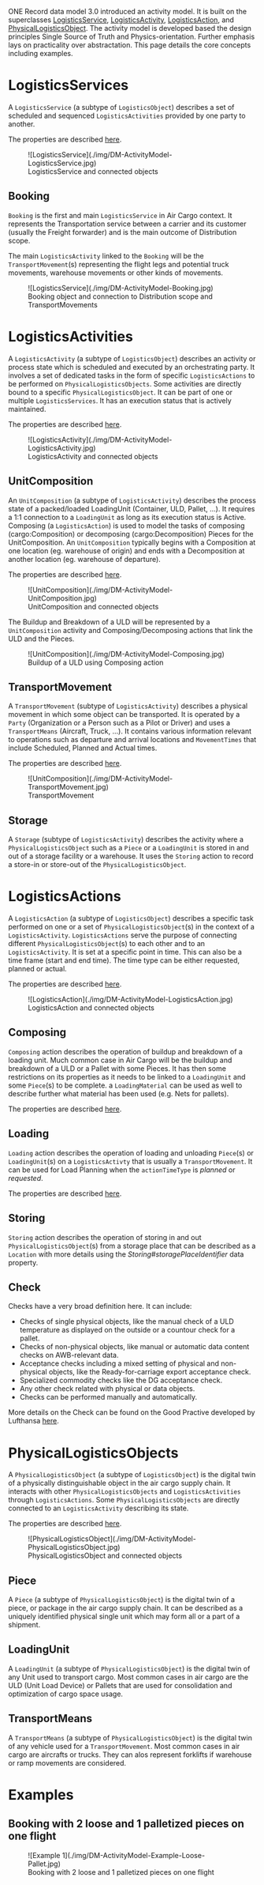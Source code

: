 ONE Record data model 3.0 introduced an activity model. It is built on the superclasses [LogisticsService](https://onerecord.iata.org/ns/cargo#LogisticsService), [LogisticsActivity](https://onerecord.iata.org/ns/cargo#LogisticsActivity), [LogisticsAction](https://onerecord.iata.org/ns/cargo#LogisticsAction), and [PhysicalLogisticsObject](https://onerecord.iata.org/ns/cargo#PhysicalLogisticsObject).
The activity model is developed based the design principles Single Source of Truth and Physics-orientation. Further emphasis lays on practicality over abstractation.
This page details the core concepts including examples.

# LogisticsServices

A `LogisticsService` (a subtype of `LogisticsObject`) describes a set of scheduled and sequenced `LogisticsActivities` provided by one party to another.

The properties are described [here](https://onerecord.iata.org/ns/cargo#LogisticsService).

<figure markdown>
  ![LogisticsService](./img/DM-ActivityModel-LogisticsService.jpg)
  <figcaption>LogisticsService and connected objects</figcaption>
</figure>

## Booking

`Booking` is the first and main `LogisticsService` in Air Cargo context. It represents the Transportation service between a carrier and its customer (usually the Freight forwarder) and is the main outcome of Distribution scope.

The main `LogisticsActivity` linked to the `Booking` will be the `TransportMovement`(s) representing the flight legs and potential truck movements, warehouse movements or other kinds of movements.

<figure markdown>
  ![LogisticsService](./img/DM-ActivityModel-Booking.jpg)
  <figcaption>Booking object and connection to Distribution scope and TransportMovements</figcaption>
</figure>

# LogisticsActivities

A `LogisticsActivity` (a subtype of `LogisticsObject`) describes an activity or process state which is scheduled and executed by an orchestrating party.
It involves a set of dedicated tasks in the form of specific `LogisticsActions` to be performed on `PhysicalLogisticsObjects`.
Some activities are directly bound to a specific `PhysicalLogisticsObject`.
It can be part of one or multiple `LogisticsServices`.
It has an execution status that is actively maintained.

The properties are described [here](https://onerecord.iata.org/ns/cargo#LogisticsActivity).

<figure markdown>
  ![LogisticsActivity](./img/DM-ActivityModel-LogisticsActivity.jpg)
  <figcaption>LogisticsActivity and connected objects</figcaption>
</figure>

## UnitComposition

An `UnitComposition` (a subtype of `LogisticsActivity`) describes the process state of a packed/loaded LoadingUnit (Container, ULD, Pallet, ...).
It requires a 1:1 connection to a `LoadingUnit` as long as its execution status is Active.
Composing (a `LogisticsAction`) is used to model the tasks of composing (cargo:Composition) or decomposing (cargo:Decomposition) Pieces for the UnitComposition.
An `UnitComposition` typically begins with a Composition at one location (eg. warehouse of origin) and ends with a Decomposition at another location (eg. warehouse of departure).

The properties are described [here](https://onerecord.iata.org/ns/cargo#UnitComposition).

<figure markdown>
  ![UnitComposition](./img/DM-ActivityModel-UnitComposition.jpg)
  <figcaption>UnitComposition and connected objects</figcaption>
</figure>

The Buildup and Breakdown of a ULD will be represented by a `UnitComposition` activity and Composing/Decomposing actions that link the ULD and the Pieces.

<figure markdown>
  ![UnitComposition](./img/DM-ActivityModel-Composing.jpg)
  <figcaption>Buildup of a ULD using Composing action</figcaption>
</figure>


## TransportMovement

A `TransportMovement` (subtype of `LogisticsActivity`) describes a physical movement in which some object can be transported.
It is operated by a `Party` (Organization or a Person such as a Pilot or Driver) and uses a `TransportMeans` (Aircraft, Truck, ...).
It contains various information relevant to operations such as departure and arrival locations and `MovementTimes` that include Scheduled, Planned and Actual times.

The properties are described [here](https://onerecord.iata.org/ns/cargo#TransportMovement).

<figure markdown>
  ![UnitComposition](./img/DM-ActivityModel-TransportMovement.jpg)
  <figcaption>TransportMovement</figcaption>
</figure>

## Storage

A `Storage` (subtype of `LogisticsActivity`) describes the activity where a `PhysicalLogisticsObject` such as a `Piece` or a `LoadingUnit` is stored in and out of a storage facility or a warehouse.
It uses the `Storing` action to record a store-in or store-out of the `PhysicalLogisticsObject`.

# LogisticsActions

A `LogisticsAction` (a subtype of `LogisticsObject`) describes a specific task performed on one or a set of `PhysicalLogisticsObject`(s) in the context of a `LogisticsActivity`.
`LogisticsActions` serve the purpose of connecting different `PhysicalLogisticsObject`(s) to each other and to an `LogisticsActivity`.
It is set at a specific point in time. This can also be a time frame (start and end time). The time type can be either requested, planned or actual.

The properties are described [here](https://onerecord.iata.org/ns/cargo#LogisticsAction).

<figure markdown>
  ![LogisticsAction](./img/DM-ActivityModel-LogisticsAction.jpg)
  <figcaption>LogisticsAction and connected objects</figcaption>
</figure>

## Composing

`Composing` action describes the operation of buildup and breakdown of a loading unit. Much common case in Air Cargo will be the buildup and breakdown of a ULD or a Pallet with some Pieces. It has then some restrictions on its properties as it needs to be linked to a `LoadingUnit` and some `Piece`(s) to be complete. a `LoadingMaterial` can be used as well to describe further what material has been used (e.g. Nets for pallets).

The properties are described [here](https://onerecord.iata.org/ns/cargo#Composing).

## Loading

`Loading` action describes the operation of loading and unloading `Piece`(s) or `LoadingUnit`(s) on a `LogisticsActivty` that is usually a `TransportMovement`.
It can be used for Load Planning when the `actionTimeType` is _planned_ or _requested_.

The properties are described [here](https://onerecord.iata.org/ns/cargo#Loading).

## Storing

`Storing` action describes the operation of storing in and out `PhysicalLogisticsObject`(s) from a storage place that can be described as a `Location` with more details using the _Storing#storagePlaceIdentifier_ data property.

## Check

Checks have a very broad definition here. It can include:

- Checks of single physical objects, like the manual check of a ULD temperature as displayed on the outside or a countour check for a pallet.
- Checks of non-physical objects, like manual or automatic data content checks on AWB-relevant data.
- Acceptance checks including a mixed setting of physical and non-physical objects, like the Ready-for-carriage export acceptance check.
- Specialized commodity checks like the DG acceptance check.
- Any other check related with physical or data objects.
- Checks can be performed manually and automatically.

More details on the Check can be found on the Good Practive developed by Lufthansa [here](https://github.com/DrPhilippBillion/Checks-in-ONE-Record/blob/main/Checks%20in%20ONE%20Record.md).

# PhysicalLogisticsObjects

A `PhysicalLogisticsObject` (a subtype of `LogisticsObject`) is the digital twin of a physically distinguishable object in the air cargo supply chain.
It interacts with other `PhysicalLogisticsObjects` and `LogisticsActivities` through `LogisticsActions`.
Some `PhysicalLogisticsObjects` are directly connected to an `LogisticsActivity` describing its state.

The properties are described [here](https://onerecord.iata.org/ns/cargo#PhysicalLogisticsObject).

<figure markdown>
  ![PhysicalLogisticsObject](./img/DM-ActivityModel-PhysicalLogisticsObject.jpg)
  <figcaption>PhysicalLogisticsObject and connected objects</figcaption>
</figure>

## Piece

A `Piece` (a subtype of `PhysicalLogisticsObject`) is the digital twin of a piece, or package in the air cargo supply chain. It can be described as a uniquely identified physical single unit which may form all or a part of a shipment.

## LoadingUnit

A `LoadingUnit` (a subtype of `PhysicalLogisticsObject`) is the digital twin of any Unit used to transport cargo. Most common cases in air cargo are the ULD (Unit Load Device) or Pallets that are used for consolidation and optimization of cargo space usage.

## TransportMeans

A `TransportMeans` (a subtype of `PhysicalLogisticsObject`) is the digital twin of any vehicle used for a `TransportMovement`. Most common cases in air cargo are aircrafts or trucks. They can alos represent forklifts if warehouse or ramp movements are considered.

# Examples

## Booking with 2 loose and 1 palletized pieces on one flight

<figure markdown>
  ![Example 1](./img/DM-ActivityModel-Example-Loose-Pallet.jpg)
  <figcaption>Booking with 2 loose and 1 palletized pieces on one flight</figcaption>
</figure>
